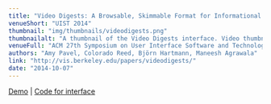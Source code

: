 ```yaml
---
title: "Video Digests: A Browsable, Skimmable Format for Informational Lecture Videos"
venueShort: "UIST 2014"
thumbnail: "img/thumbnails/videodigests.png"
thumbnailalt: "A thumbnail of the Video Digests interface. Video thumbnails displayed alongside short summaries of the video content."
venueFull: "ACM 27th Symposium on User Interface Software and Technology"
authors: "Amy Pavel, Colorado Reed, Björn Hartmann, Maneesh Agrawala"
link: "http://vis.berkeley.edu/papers/videodigests/"
date: "2014-10-07"
---
```


[Demo][2] | [Code for interface][3]

[2]: https://videodigests.com
[3]: https://github.com/ucbvislab/vdigests